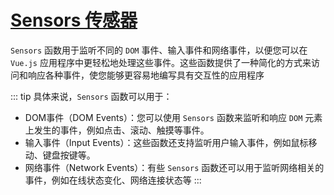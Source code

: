 # [Sensors 传感器](https://www.vueusejs.com/functions.html#category=Sensors)
`Sensors` 函数用于监听不同的 `DOM` 事件、输入事件和网络事件，以便您可以在 `Vue.js` 应用程序中更轻松地处理这些事件。这些函数提供了一种简化的方式来访问和响应各种事件，使您能够更容易地编写具有交互性的应用程序

::: tip 具体来说，`Sensors` 函数可以用于：
- DOM事件（DOM Events）：您可以使用 `Sensors` 函数来监听和响应 `DOM` 元素上发生的事件，例如点击、滚动、触摸等事件。
- 输入事件（Input Events）：这些函数还支持监听用户输入事件，例如鼠标移动、键盘按键等。
- 网络事件（Network Events）：有些 `Sensors` 函数还可以用于监听网络相关的事件，例如在线状态变化、网络连接状态等
:::
